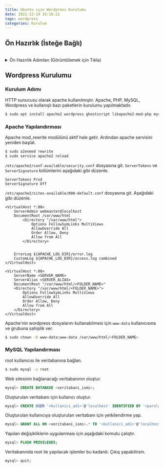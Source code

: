 ```yaml
---
title: Ubuntu için Wordpress Kurulumu
date: 2021-12-19 15:16:21
tags: wordpress
categories: Kurulum
---
```


## Ön Hazırlık (İsteğe Bağlı)
<br />
<details>
<summary>Ön Hazırlık Adımları (Görüntülemek için Tıkla)</summary>

Ubuntu işletim sistemine kurulum yapmadan önce isteğe bağlı genel bir hazırlık da yapabilirsiniz. Ben kurulumlardan önce bu hazırlık adımını yapmayı tercih ediyorum.

İşletim sistemindeki paketler güncellenir ve gereksiz paketler otomatik temizlenir. İhtiyaç duyulan geliştirici paketleri kurulur.

### Paketleri Güncelle ve Gereksizleri Temizle
```bash
$ sudo apt update
$ sudo apt upgrade
$ sudo apt autoremove
$ sudo apt install build-essential
```

### Geliştirici(developer) Paketlerini Kur
Geliştirici paketlerini daha önce kurduysanız aşağıdaki komutu çalıştırmanıza gerek yoktur.
```bash
$ sudo apt install build-essential
```

</details>

## Wordpress Kurulumu
### Kurulum Adımı
HTTP sunucusu olarak apache kullanılmıştır. Apache, PHP, MySQL, Wordpress ve kullanışlı bazı paketlerin kurulumu yapılmaktadır.
```bash
$ sudo apt install apache2 wordpress ghostscript libapache2-mod-php mysql-server php php-mysql php-ldap php-curl php-xml php-mbstring php-imagick php-zip php-bcmath php-intl php-json
```

<!-- more -->

### Apache Yapılandırması
Apache mod_rewrite modülünü aktif hale getir. Ardından apache servisini yeniden başlat.
```bash
$ sudo a2enmod rewrite
$ sudo service apache2 reload
```

``/etc/apache2/conf-available/security.conf`` dosyasına git. ``ServerTokens`` ve ``ServerSignature`` bölümlerini aşağıdaki gibi düzenle.
```apacheconf 
ServerTokens Prod
ServerSignature Off
```

``/etc/apache2/sites-available/000-default.conf`` dosyasına git. Aşağıdaki gibi düzenle.
```apacheconf 
<VirtualHost *:80>
	ServerAdmin webmaster@localhost
	DocumentRoot /var/www/html
    	<Directory "/var/www/html">
        	Options FollowSymLinks MultiViews
        	AllowOverride All
        	Order Allow, Deny
        	Allow from All
    	</Directory>


	ErrorLog ${APACHE_LOG_DIR}/error.log
	CustomLog ${APACHE_LOG_DIR}/access.log combined
</VirtualHost>

<VirtualHost *:80>
    ServerName <SERVER_NAME>
    ServerAlias <SERVER_ALIAS>
    DocumentRoot "/var/www/html/<FOLDER_NAME>"
    <Directory "/var/www/html/<FOLDER_NAME>">
        Options FollowSymLinks MultiViews
        AllowOverride All
        Order Allow, Deny
        Allow from All
    </Directory>
</VirtualHost>
```

Apache'nin wordpress dosyalarını kullanabilmesi için ``www-data`` kullanıcısına ve grubuna sahiplik ver.
```bash
$ sudo chown -R www-data:www-data /var/www/html/<FOLDER_NAME>
```

### MySQL Yapılandırması
root kullanıcısı ile veritabanına bağlan.
```bash
$ sudo mysql -u root
```

Web sitesinin bağlanacağı veritabanının oluştur.
```sql
mysql> CREATE DATABASE <veritabani_ismi>;
```

Oluşturulan veritabanı için kullanıcı oluştur.
```sql
mysql> CREATE USER '<kullanici_adi>'@'localhost' IDENTIFIED BY '<parola>';
```

Oluşturulan kullanıcıya oluşturulan veritabanı için yetkilendirme yap.
```sql
mysql> GRANT ALL ON <veritabani_ismi>.* TO '<kullanici_adi>'@'localhost' WITH GRANT OPTION;
```

Yapılan değişikliklerin uygulanması için aşağıdaki komutu çalıştır.
```sql
mysql> FLUSH PRIVILEGES;
```

Veritabanında root ile yapılacak işlemler bu kadardı. Çıkış yapabilirsin.
```sql
mysql> quit;
```